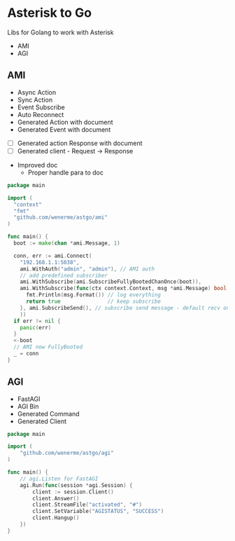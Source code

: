# Asterisk to Go

Libs for Golang to work with Asterisk

* AMI
* AGI

## AMI

* Async Action
* Sync Action
* Event Subscribe
* Auto Reconnect
* Generated Action with document
* Generated Event with document
* [ ] Generated action Response with document
* [ ] Generated client - Request -> Response
* Improved doc
  * Proper handle para to doc

```go
package main

import (
  "context"
  "fmt"
  "github.com/wenerme/astgo/ami"
)

func main() {
  boot := make(chan *ami.Message, 1)

  conn, err := ami.Connect(
    "192.168.1.1:5038",
    ami.WithAuth("admin", "admin"), // AMI auth
    // add predefined subscriber
    ami.WithSubscribe(ami.SubscribeFullyBootedChanOnce(boot)),
    ami.WithSubscribe(func(ctx context.Context, msg *ami.Message) bool {
      fmt.Println(msg.Format()) // log everything
      return true               // keep subscribe
    }, ami.SubscribeSend(), // subscribe send message - default recv only
    ))
  if err != nil {
    panic(err)
  }
  <-boot
  // AMI now FullyBooted
  _ = conn
}
```

## AGI

* FastAGI
* AGI Bin
* Generated Command
* Generated Client

```go
package main

import (
	"github.com/wenerme/astgo/agi"
)

func main() {
	// agi.Listen for FastAGI
	agi.Run(func(session *agi.Session) {
		client := session.Client()
		client.Answer()
		client.StreamFile("activated", "#")
		client.SetVariable("AGISTATUS", "SUCCESS")
		client.Hangup()
	})
}
```
